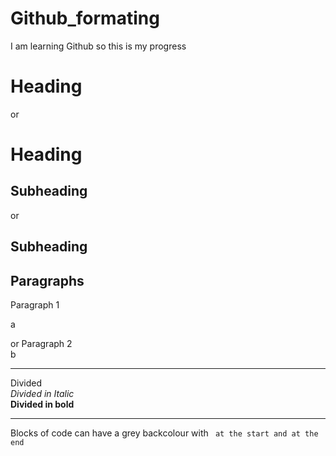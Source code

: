 # Github_formating

I am learning Github so this is my progress  

# Heading  
or

Heading
===

## Subheading
or 

Subheading
---

## Paragraphs  
 Paragraph 1

 a

 or Paragraph 2  
 b
 
 ---

 Divided  
 *Divided in Italic*  
 **Divided in bold**
 
 ---
 
 Blocks of code can have a grey backcolour with ``` at the start and at the end```